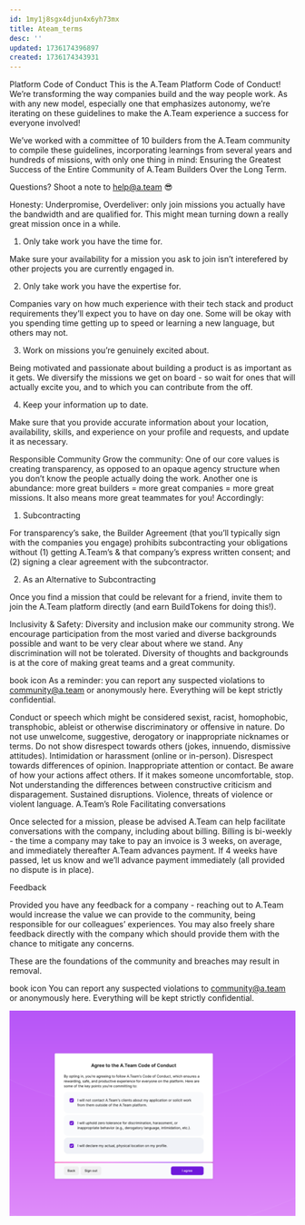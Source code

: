 ```yaml
---
id: 1my1j8sgx4djun4x6yh73mx
title: Ateam_terms
desc: ''
updated: 1736174396897
created: 1736174343931
---
```


Platform Code of Conduct
This is the A.Team Platform Code of Conduct!
We’re transforming the way companies build and the way people work. As with any new model, especially one that emphasizes autonomy, we’re iterating on these guidelines to make the A.Team experience a success for everyone involved!

We’ve worked with a committee of 10 builders from the A.Team community to compile these guidelines, incorporating learnings from several years and hundreds of missions, with only one thing in mind: Ensuring the Greatest Success of the Entire Community of A.Team Builders Over the Long Term.

Questions? Shoot a note to help@a.team 😎

Honesty:
Underpromise, Overdeliver: only join missions you actually have the bandwidth and are qualified for. This might mean turning down a really great mission once in a while.

1. Only take work you have the time for.

Make sure your availability for a mission you ask to join isn’t interefered by other projects you are currently engaged in.

2. Only take work you have the expertise for.

Companies vary on how much experience with their tech stack and product requirements they’ll expect you to have on day one. Some will be okay with you spending time getting up to speed or learning a new language, but others may not.

3. Work on missions you’re genuinely excited about.

Being motivated and passionate about building a product is as important as it gets. We diversify the missions we get on board - so wait for ones that will actually excite you, and to which you can contribute from the off.

4. Keep your information up to date.

Make sure that you provide accurate information about your location, availability, skills, and experience on your profile and requests, and update it as necessary.

Responsible Community
Grow the community: One of our core values is creating transparency, as opposed to an opaque agency structure when you don’t know the people actually doing the work. Another one is abundance: more great builders = more great companies = more great missions. It also means more great teammates for you! Accordingly:

1. Subcontracting

For transparency’s sake, the Builder Agreement (that you’ll typically sign with the companies you engage) prohibits subcontracting your obligations without (1) getting A.Team’s & that company’s express written consent; and (2) signing a clear agreement with the subcontractor.

2. As an Alternative to Subcontracting

Once you find a mission that could be relevant for a friend, invite them to join the A.Team platform directly (and earn BuildTokens for doing this!).

Inclusivity & Safety: Diversity and inclusion make our community strong. We encourage participation from the most varied and diverse backgrounds possible and want to be very clear about where we stand. Any discrimination will not be tolerated. Diversity of thoughts and backgrounds is at the core of making great teams and a great community.

book icon
As a reminder: you can report any suspected violations to community@a.team or anonymously here. Everything will be kept strictly confidential.

Conduct or speech which might be considered sexist, racist, homophobic, transphobic, ableist or otherwise discriminatory or offensive in nature.
Do not use unwelcome, suggestive, derogatory or inappropriate nicknames or terms.
Do not show disrespect towards others (jokes, innuendo, dismissive attitudes).
Intimidation or harassment (online or in-person).
Disrespect towards differences of opinion.
Inappropriate attention or contact. Be aware of how your actions affect others. If it makes someone uncomfortable, stop.
Not understanding the differences between constructive criticism and disparagement.
Sustained disruptions.
Violence, threats of violence or violent language.
A.Team’s Role
Facilitating conversations

Once selected for a mission, please be advised A.Team can help facilitate conversations with the company, including about billing. Billing is bi-weekly - the time a company may take to pay an invoice is 3 weeks, on average, and immediately thereafter A.Team advances payment. If 4 weeks have passed, let us know and we’ll advance payment immediately (all provided no dispute is in place).

Feedback

Provided you have any feedback for a company - reaching out to A.Team would increase the value we can provide to the community, being responsible for our colleagues’ experiences. You may also freely share feedback directly with the company which should provide them with the chance to mitigate any concerns.

These are the foundations of the community and breaches may result in removal.

book icon
You can report any suspected violations to community@a.team or anonymously here. Everything will be kept strictly confidential.


![alt text](image-38.png)